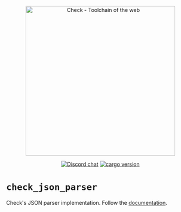 <p align="center">
	<img alt="Check - Toolchain of the web" width="400" src="https://raw.githubusercontent.com/checkjs/resources/main/svg/slogan-light-transparent.svg"/>
</p>

<div align="center">

[![Discord chat][discord-badge]][discord-url]
[![cargo version][cargo-badge]][cargo-url]

[discord-badge]: https://badgen.net/discord/online-members/BypW39g6Yc?icon=discord&label=discord&color=green
[discord-url]: https://checkjs.dev/chat
[cargo-badge]: https://badgen.net/crates/v/check_json_parser?&color=green
[cargo-url]: https://crates.io/crates/check_json_parser/

</div>

# `check_json_parser`

Check's JSON parser implementation. Follow the [documentation](https://docs.rs/check_json_parser/).
